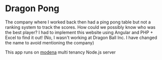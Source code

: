 # Dragon Pong

The company where I worked back then had a ping pong table but not a ranking system to track the scores. How could we possibly know who was the best player? I had to implement this website using Angular and PHP + Excel to find it out! (No, I wasn't working at Dragon Ball Inc. I have changed the name to avoid mentioning the company)

This app runs on [modena](https://github.com/L3bowski/modena) multi tenancy Node.js server